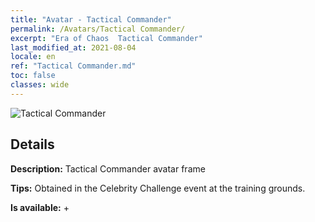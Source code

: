 ```yaml
---
title: "Avatar - Tactical Commander"
permalink: /Avatars/Tactical Commander/
excerpt: "Era of Chaos  Tactical Commander"
last_modified_at: 2021-08-04
locale: en
ref: "Tactical Commander.md"
toc: false
classes: wide
---
```

 ![Tactical Commander](/images/a/avatarFrame_20.png)

## Details

 **Description:** Tactical Commander avatar frame 

 **Tips:** Obtained in the Celebrity Challenge event at the training grounds. 

 **Is available:**  + 

